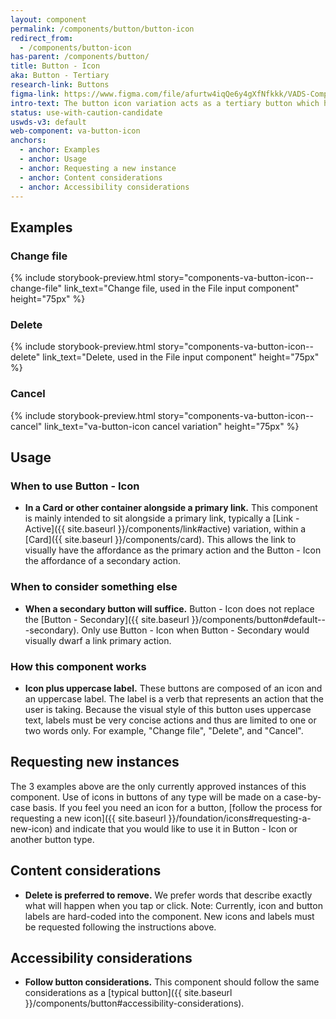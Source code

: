 ```yaml
---
layout: component
permalink: /components/button/button-icon
redirect_from:
  - /components/button-icon
has-parent: /components/button/
title: Button - Icon
aka: Button - Tertiary
research-link: Buttons
figma-link: https://www.figma.com/file/afurtw4iqQe6y4gXfNfkkk/VADS-Component-Library?type=design&node-id=6554%3A11058&mode=design&t=4Zo01aEkp6l4faTn-1
intro-text: The button icon variation acts as a tertiary button which has equal visual prominence to Link - Action and thus can be used in contexts that require a mix of links and buttons. 
status: use-with-caution-candidate
uswds-v3: default
web-component: va-button-icon
anchors:
  - anchor: Examples
  - anchor: Usage
  - anchor: Requesting a new instance
  - anchor: Content considerations
  - anchor: Accessibility considerations
---
```


## Examples

### Change file

{% include storybook-preview.html story="components-va-button-icon--change-file" link_text="Change file, used in the File input component" height="75px" %}

### Delete

{% include storybook-preview.html story="components-va-button-icon--delete" link_text="Delete, used in the File input component" height="75px" %}

### Cancel

{% include storybook-preview.html story="components-va-button-icon--cancel" link_text="va-button-icon cancel variation" height="75px" %}

## Usage

### When to use Button - Icon

* **In a Card or other container alongside a primary link.** This component is mainly intended to sit alongside a primary link, typically a [Link - Active]({{ site.baseurl }}/components/link#active) variation, within a [Card]({{ site.baseurl }}/components/card). This allows the link to visually have the affordance as the primary action and the Button - Icon the affordance of a secondary action.

### When to consider something else

* **When a secondary button will suffice.** Button - Icon does not replace the [Button - Secondary]({{ site.baseurl }}/components/button#default---secondary). Only use Button - Icon when Button - Secondary would visually dwarf a link primary action.

### How this component works

* **Icon plus uppercase label.** These buttons are composed of an icon and an uppercase label. The label is a verb that represents an action that the user is taking. Because the visual style of this button uses uppercase text, labels must be very concise actions and thus are limited to one or two words only. For example, "Change file", "Delete", and "Cancel".

## Requesting new instances

The 3 examples above are the only currently approved instances of this component. Use of icons in buttons of any type will be made on a case-by-case basis. If you feel you need an icon for a button, [follow the process for requesting a new icon]({{ site.baseurl }}/foundation/icons#requesting-a-new-icon) and indicate that you would like to use it in Button - Icon or another button type.

## Content considerations

* **Delete is preferred to remove.** We prefer words that describe exactly what will happen when you tap or click. Note: Currently, icon and button labels are hard-coded into the component. New icons and labels must be requested following the instructions above.

## Accessibility considerations

* **Follow button considerations.** This component should follow the same considerations as a [typical button]({{ site.baseurl }}/components/button#accessibility-considerations).
